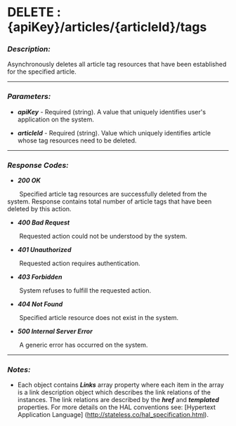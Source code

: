 
# DELETE : {apiKey}/articles/{articleId}/tags 

### *Description:* 
Asynchronously deletes all article tag resources that have been established for the specified article. 



* * *
### *Parameters:*


- ***apiKey*** - Required (string). A value that uniquely identifies user&#39;s application on the system. 


- ***articleId*** - Required (string). Value which uniquely identifies article whose tag resources need to be deleted. 


* * *
### *Response Codes:*


- ***200  OK*** 

&nbsp;&nbsp;&nbsp;&nbsp;&nbsp;&nbsp; Specified article tag resources are successfully deleted from the system. Response contains total number of article tags that have been deleted by this action. 


- ***400  Bad Request*** 

&nbsp;&nbsp;&nbsp;&nbsp;&nbsp;&nbsp; Requested action could not be understood by the system. 


- ***401  Unauthorized*** 

&nbsp;&nbsp;&nbsp;&nbsp;&nbsp;&nbsp; Requested action requires authentication. 


- ***403  Forbidden*** 

&nbsp;&nbsp;&nbsp;&nbsp;&nbsp;&nbsp; System refuses to fulfill the requested action. 


- ***404  Not Found*** 

&nbsp;&nbsp;&nbsp;&nbsp;&nbsp;&nbsp; Specified article resource does not exist in the system. 


- ***500  Internal Server Error*** 

&nbsp;&nbsp;&nbsp;&nbsp;&nbsp;&nbsp; A generic error has occurred on the system. 



* * *
### *Notes:* 
- Each object contains ***Links*** array property where each item in the array is a link description object which describes the link relations of the instances. The link relations are described by the ***href*** and ***templated*** properties. For more details on the HAL conventions see: [Hypertext Application Language] (http://stateless.co/hal_specification.html).

